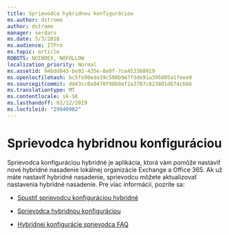 ```yaml
---
title: Sprievodca hybridnou konfiguráciou
ms.author: dstrome
author: dstrome
manager: serdars
ms.date: 5/3/2018
ms.audience: ITPro
ms.topic: article
ROBOTS: NOINDEX, NOFOLLOW
localization_priority: Normal
ms.assetid: 94bdd043-be92-435e-8e0f-7ce453368919
ms.openlocfilehash: bc5fe90eda19c500b947fdde91a395805a1feee0
ms.sourcegitcommit: dd43cc0a9470f98b8ef2a3787c823801d674c666
ms.translationtype: MT
ms.contentlocale: sk-SK
ms.lasthandoff: 02/12/2019
ms.locfileid: "29940982"
---
```

# <a name="hybrid-configuration-wizard"></a>Sprievodca hybridnou konfiguráciou

Sprievodca konfiguráciou hybridné je aplikácia, ktorá vám pomôže nastaviť nové hybridné nasadenie lokálnej organizácie Exchange a Office 365. Ak už máte nastaviť hybridné nasadenie, sprievodcu môžete aktualizovať nastavenia hybridné nasadenie. Pre viac informácií, pozrite sa:
  
- [Spustiť sprievodcu konfiguráciou hybridné](https://technet.microsoft.com/library/mt595788%28v=exchg.150%29.aspx)
    
- [Sprievodca hybridnou konfiguráciou](https://technet.microsoft.com/library/hh529921%28v=exchg.150%29.aspx)
    
- [Hybridnej konfigurácie sprievodca FAQ](https://technet.microsoft.com/library/mt488940%28v=exchg.150%29.aspx)
    

